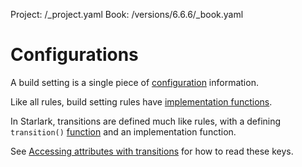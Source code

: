 Project: /_project.yaml
Book: /versions/6.6.6/_book.yaml

# Configurations

A build setting is a single piece of [configuration](/versions/6.6.6/rules/rules#configurations) information.

Like all rules, build setting rules have [implementation functions](https://bazel.build/versions/6.6.6/rules/rules#implementation-function).

In Starlark, transitions are defined much like rules, with a defining
`transition()` [function](lib/transition#transition) and an implementation function.

See [Accessing attributes with transitions](#accessing-attributes-with-transitions)
for how to read these keys.
